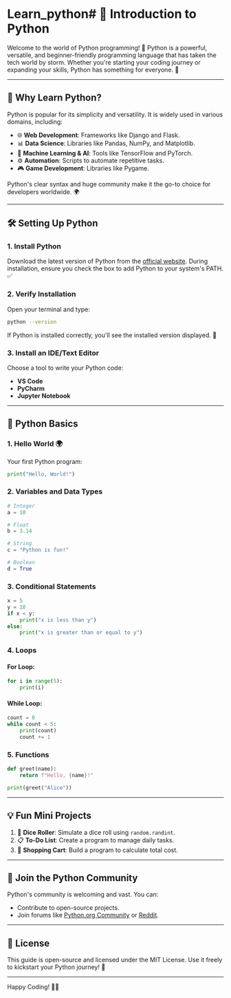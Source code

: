 # Learn_python# 🐍 Introduction to Python

Welcome to the world of Python programming! 🎉 Python is a powerful, versatile, and beginner-friendly programming language that has taken the tech world by storm. Whether you're starting your coding journey or expanding your skills, Python has something for everyone. 🚀

---

## 🌟 Why Learn Python?
Python is popular for its simplicity and versatility. It is widely used in various domains, including:

- 🌐 **Web Development**: Frameworks like Django and Flask.
- 📊 **Data Science**: Libraries like Pandas, NumPy, and Matplotlib.
- 🤖 **Machine Learning & AI**: Tools like TensorFlow and PyTorch.
- ⚙️ **Automation**: Scripts to automate repetitive tasks.
- 🎮 **Game Development**: Libraries like Pygame.

Python's clear syntax and huge community make it the go-to choice for developers worldwide. 🌍

---

## 🛠️ Setting Up Python

### 1. Install Python
Download the latest version of Python from the [official website](https://www.python.org/). During installation, ensure you check the box to add Python to your system's PATH. ✅

### 2. Verify Installation
Open your terminal and type:
```bash
python --version
```
If Python is installed correctly, you'll see the installed version displayed. 🎉

### 3. Install an IDE/Text Editor
Choose a tool to write your Python code:
- **VS Code**
- **PyCharm**
- **Jupyter Notebook**

---

## 📝 Python Basics

### 1. Hello World 🌍
Your first Python program:
```python
print("Hello, World!")
```

### 2. Variables and Data Types
```python
# Integer
a = 10

# Float
b = 3.14

# String
c = "Python is fun!"

# Boolean
d = True
```

### 3. Conditional Statements
```python
x = 5
y = 10
if x < y:
    print("x is less than y")
else:
    print("x is greater than or equal to y")
```

### 4. Loops
#### For Loop:
```python
for i in range(5):
    print(i)
```
#### While Loop:
```python
count = 0
while count < 5:
    print(count)
    count += 1
```

### 5. Functions
```python
def greet(name):
    return f"Hello, {name}!"

print(greet("Alice"))
```

---

## 💡 Fun Mini Projects

1. 🎲 **Dice Roller**: Simulate a dice roll using `random.randint`.
2. 📋 **To-Do List**: Create a program to manage daily tasks.
3. 🛒 **Shopping Cart**: Build a program to calculate total cost.

---

## 🤝 Join the Python Community
Python's community is welcoming and vast. You can:
- Contribute to open-source projects.
- Join forums like [Python.org Community](https://www.python.org/community/) or [Reddit](https://www.reddit.com/r/Python/).

---

## 📜 License
This guide is open-source and licensed under the MIT License. Use it freely to kickstart your Python journey! 📝

---

Happy Coding! 🚀🐍

